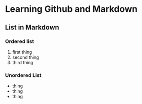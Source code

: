 # Learning Github and Markdown

## List in Markdown

### Ordered list
1. first thing
2. second thing
3. third thing

### Unordered List
- thing
- thing
- thing

